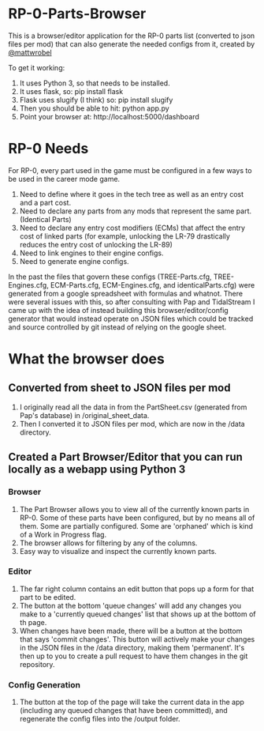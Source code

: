 # RP-0-Parts-Browser
This is a browser/editor application for the RP-0 parts list (converted to json files per mod)  that can also generate the needed configs from it, created by [@mattwrobel](https://github.com/mattwrobel)

To get it working:
   1. It uses Python 3, so that needs to be installed.
   2. It uses flask, so: pip install flask
   3. Flask uses slugify (I think) so:  pip install slugify
   4. Then you should be able to hit:  python app.py
   5. Point your browser at:  http://localhost:5000/dashboard
   
# RP-0 Needs

For RP-0, every part used in the game must be configured in a few ways to be used in the career mode game.
   1.  Need to define where it goes in the tech tree as well as an entry cost and a part cost.
   2.  Need to declare any parts from any mods that represent the same part. (Identical Parts)
   3.  Need to declare any entry cost modifiers (ECMs) that affect the entry cost of linked parts (for example, unlocking the LR-79 drastically reduces the entry cost of unlocking the LR-89)
   4.  Need to link engines to their engine configs.
   5.  Need to generate engine configs.

In the past the files that govern these configs (TREE-Parts.cfg, TREE-Engines.cfg, ECM-Parts.cfg, ECM-Engines.cfg, and identicalParts.cfg) were generated from a google spreadsheet with formulas and whatnot.  There were several issues with this, so after consulting with Pap and TidalStream I came up with the idea of instead building this browser/editor/config generator that would instead operate on JSON files which could be tracked and source controlled by git instead of relying on the google sheet.

# What the browser does

## Converted from sheet to JSON files per mod
  
1. I originally read all the data in from the PartSheet.csv (generated from Pap's database) in /original_sheet_data.
2. Then I converted it to JSON files per mod, which are now in the /data directory.
   
## Created a Part Browser/Editor that you can run locally as a webapp using Python 3
  
### Browser
    
1.  The Part Browser allows you to view all of the currently known parts in RP-0. Some of these parts have been configured, but by no means all of them.  Some are partially configured.  Some are 'orphaned' which is kind of a Work in Progress flag.
2. The browser allows for filtering by any of the columns.
3. Easy way to visualize and inspect the currently known parts.
    
### Editor
    
1.  The far right column contains an edit button that pops up a form for that part to be edited.
2.  The button at the bottom 'queue changes' will add any changes you make to a 'currently queued changes' list that shows up at the bottom of th page.
3.  When changes have been made, there will be a button at the bottom that says 'commit changes'.  This button will actively make your changes in the JSON files in the /data directory, making them 'permanent'.  It's then up to you to create a pull request to have them changes in the git repository.
      
### Config Generation
   
1.  The button at the top of the page will take the current data in the app (including any queued changes that have been committed), and regenerate the config files into the /output folder.
   
